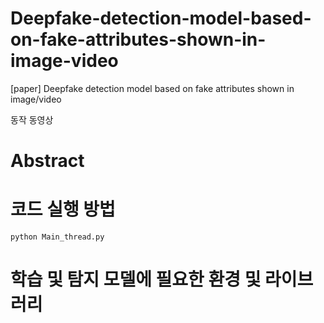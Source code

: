 # Deepfake-detection-model-based-on-fake-attributes-shown-in-image-video
[paper] Deepfake detection model based on fake attributes shown in image/video

동작 동영상 

# Abstract

# 코드 실행 방법
<pre><code>python Main_thread.py</code></pre>


# 학습 및 탐지 모델에 필요한 환경 및 라이브러리

